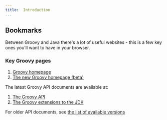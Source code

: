 ```yaml
---
title:	Introduction
...
```




## Bookmarks

Between Groovy and Java there's a lot of useful websites - this is a few key ones you'll want to have in your browser.

### Key Groovy pages

  1. [Groovy homepage](http://groovy.codehaus.org/)
  2. [The new Groovy homepage (beta)](http://beta.groovy-lang.org/)

The latest Groovy API documents are available at:

  1. [The Groovy API](http://beta.groovy-lang.org/docs/latest/html/gapi/)
  1. [The Groovy extensions to the JDK](http://beta.groovy-lang.org/docs/latest/html/groovy-jdk/)

For older API documents, see [the list of available versions](http://beta.groovy-lang.org/docs/)